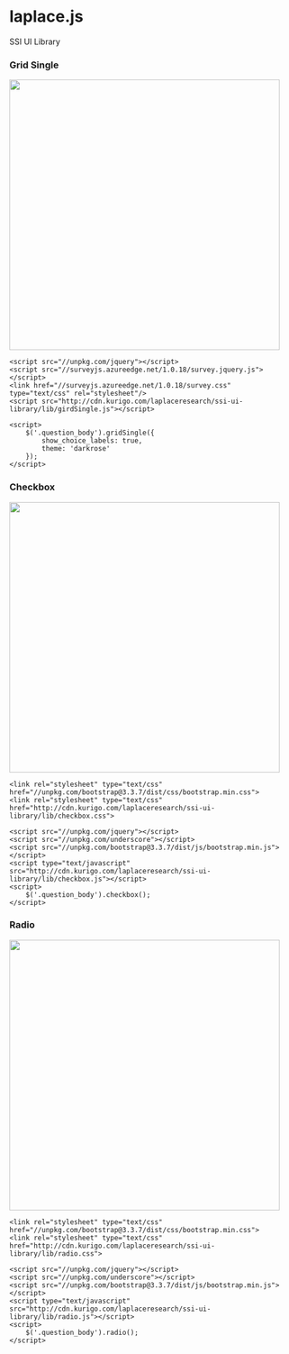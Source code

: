 # laplace.js

SSI UI Library


### Grid Single

<img src="http://cdn.kurigo.com/laplaceresearch/ssi-ui-library/screenshots/grid-single.png" width="480">

    <script src="//unpkg.com/jquery"></script>
    <script src="//surveyjs.azureedge.net/1.0.18/survey.jquery.js"></script>
    <link href="//surveyjs.azureedge.net/1.0.18/survey.css" type="text/css" rel="stylesheet"/>
    <script src="http://cdn.kurigo.com/laplaceresearch/ssi-ui-library/lib/girdSingle.js"></script>

    <script>
        $('.question_body').gridSingle({
            show_choice_labels: true,
            theme: 'darkrose'
        });
    </script>


### Checkbox

<img src="http://cdn.kurigo.com/laplaceresearch/ssi-ui-library/screenshots/checkbox.png" width="480">

    <link rel="stylesheet" type="text/css" href="//unpkg.com/bootstrap@3.3.7/dist/css/bootstrap.min.css">
    <link rel="stylesheet" type="text/css" href="http://cdn.kurigo.com/laplaceresearch/ssi-ui-library/lib/checkbox.css">

    <script src="//unpkg.com/jquery"></script>
    <script src="//unpkg.com/underscore"></script>
    <script src="//unpkg.com/bootstrap@3.3.7/dist/js/bootstrap.min.js"></script>
    <script type="text/javascript" src="http://cdn.kurigo.com/laplaceresearch/ssi-ui-library/lib/checkbox.js"></script>
    <script>
        $('.question_body').checkbox();
    </script>


### Radio

<img src="http://cdn.kurigo.com/laplaceresearch/ssi-ui-library/screenshots/radio.png" width="480">

    <link rel="stylesheet" type="text/css" href="//unpkg.com/bootstrap@3.3.7/dist/css/bootstrap.min.css">
    <link rel="stylesheet" type="text/css" href="http://cdn.kurigo.com/laplaceresearch/ssi-ui-library/lib/radio.css">

    <script src="//unpkg.com/jquery"></script>
    <script src="//unpkg.com/underscore"></script>
    <script src="//unpkg.com/bootstrap@3.3.7/dist/js/bootstrap.min.js"></script>
    <script type="text/javascript" src="http://cdn.kurigo.com/laplaceresearch/ssi-ui-library/lib/radio.js"></script>
    <script>
        $('.question_body').radio();
    </script>